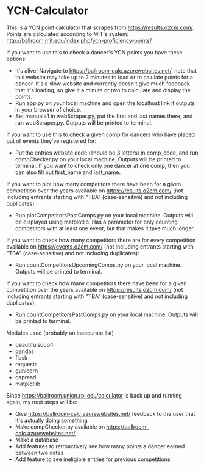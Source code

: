 # YCN-Calculator
This is a YCN point calculator that scrapes from https://results.o2cm.com/. Points are calculated according to MIT's system: http://ballroom.mit.edu/index.php/ycn-proficiency-points/

If you want to use this to check a dancer's YCN points you have these options:
- It's alive! Navigate to https://ballroom-calc.azurewebsites.net/, note that this website may take up to 2 minutes to load or to calulate points for a dancer. It's a slow website and currently doesn't give much feedback that it's loading, so give it a minute or two to calculate and display the points.
- Run app.py on your local machine and open the localhost link it outputs in your browser of choice.
- Set manual=1 in webScraper.py, put the first and last names there, and run webScraper.py. Outputs will be printed to terminal.

If you want to use this to check a given comp for dancers who have placed out of events they've registered for:
- Put the entries website code (should be 3 letters) in comp_code, and run compChecker.py on your local machine. Outputs will be printed to terminal. If you want to check only one dancer at one comp, then you can also fill out first_name and last_name.

If you want to plot how many competitors there have been for a given competition over the years available on https://results.o2cm.com/ (not including entrants starting with "TBA" (case-sensitive) and not including duplicates):
- Run plotCompetitorsPastComps.py on your local machine. Outputs will be displayed using matplotlib. Has a parameter for only counting competitors with at least one event, but that makes it take much longer.

If you want to check how many competitors there are for every competition available on https://events.o2cm.com/ (not including entrants starting with "TBA" (case-sensitive) and not including duplicates):
- Run countCompetitorsUpcomingComps.py on your local machine. Outputs will be printed to terminal.

If you want to check how many competitors there have been for a given competition over the years available on https://results.o2cm.com/ (not including entrants starting with "TBA" (case-sensitive) and not including duplicates):
- Run countCompetitorsPastComps.py on your local machine. Outputs will be printed to terminal.

Modules used (probably an inaccurate list)
- beautifulsoup4
- pandas
- flask
- requests
- gunicorn
- gspread
- matplotlib


Since https://ballroom.union.rpi.edu/calculator is back up and running again, my next steps will be:
- Give https://ballroom-calc.azurewebsites.net/ feedback to the user that it's actually doing something
- Make compChecker.py available on https://ballroom-calc.azurewebsites.net/
- Make a database
- Add features to retroactively see how many points a dancer earned between two dates
- Add feature to see ineligible entries for previous competitions
